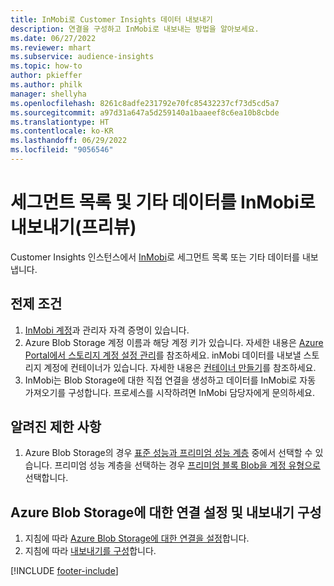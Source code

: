 ```yaml
---
title: InMobi로 Customer Insights 데이터 내보내기
description: 연결을 구성하고 InMobi로 내보내는 방법을 알아보세요.
ms.date: 06/27/2022
ms.reviewer: mhart
ms.subservice: audience-insights
ms.topic: how-to
author: pkieffer
ms.author: philk
manager: shellyha
ms.openlocfilehash: 8261c8adfe231792e70fc85432237cf73d5cd5a7
ms.sourcegitcommit: a97d31a647a5d259140a1baaeef8c6ea10b8cbde
ms.translationtype: HT
ms.contentlocale: ko-KR
ms.lasthandoff: 06/29/2022
ms.locfileid: "9056546"
---
```

# <a name="export-segment-list-and-other-data-to-inmobi-preview"></a>세그먼트 목록 및 기타 데이터를 InMobi로 내보내기(프리뷰)

Customer Insights 인스턴스에서 [InMobi](https://www.inmobi.com/)로 세그먼트 목록 또는 기타 데이터를 내보냅니다.

## <a name="prerequisites"></a>전제 조건

1. [InMobi 계정](https://www.inmobi.com/)과 관리자 자격 증명이 있습니다.
1. Azure Blob Storage 계정 이름과 해당 계정 키가 있습니다. 자세한 내용은 [Azure Portal에서 스토리지 계정 설정 관리](/azure/storage/common/storage-account-manage)를 참조하세요. inMobi 데이터를 내보낼 스토리지 계정에 컨테이너가 있습니다. 자세한 내용은 [컨테이너 만들기](/azure/storage/blobs/storage-quickstart-blobs-portal#create-a-container)를 참조하세요.
1. InMobi는 Blob Storage에 대한 직접 연결을 생성하고 데이터를 InMobi로 자동 가져오기를 구성합니다. 프로세스를 시작하려면 InMobi 담당자에게 문의하세요.

## <a name="known-limitations"></a>알려진 제한 사항

1. Azure Blob Storage의 경우 [표준 성능과 프리미엄 성능 계층](/azure/storage/blobs/storage-blob-performance-tiers) 중에서 선택할 수 있습니다. 프리미엄 성능 계층을 선택하는 경우 [프리미엄 블록 Blob을 계정 유형으로](/azure/storage/common/storage-account-overview#types-of-storage-accounts) 선택합니다.

## <a name="set-up-the-connection-to-azure-blob-storage-and-configure-an-export"></a>Azure Blob Storage에 대한 연결 설정 및 내보내기 구성

1. 지침에 따라 [Azure Blob Storage에 대한 연결을 설정](export-azure-blob-storage.md)합니다.
2. 지침에 따라 [내보내기를 구성](export-azure-blob-storage.md#configure-an-export)합니다.

[!INCLUDE [footer-include](includes/footer-banner.md)]

